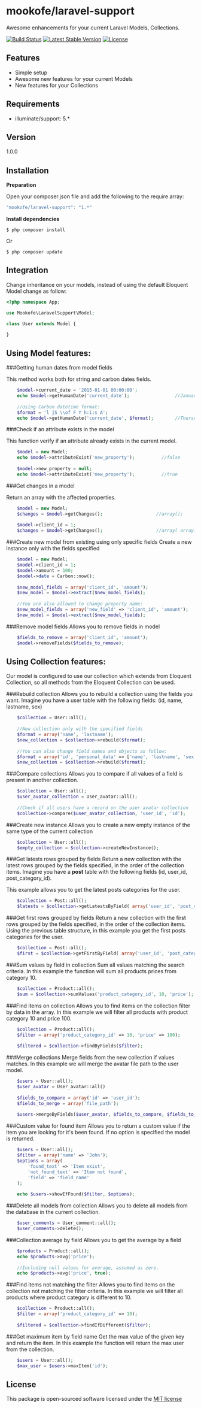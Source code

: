 mookofe/laravel-support
=========

Awesome enhancements for your current Laravel Models, Collections.

[![Build Status](https://travis-ci.org/mookofe/laravel-support.svg?branch=master)](https://travis-ci.org/mookofe/laravel-support)
[![Latest Stable Version](https://poser.pugx.org/mookofe/laravel-support/v/stable.svg)](https://packagist.org/packages/mookofe/laravel-support)
[![License](https://poser.pugx.org/mookofe/laravel-support/license.svg)](https://packagist.org/packages/mookofe/laravel-support)


Features
----
  - Simple setup
  - Awesome new features for your current Models
  - New features for your Collections


Requirements
----
  - illuminate/support: 5.*


Version
----
1.0.0


Installation
--------------

**Preparation**

Open your composer.json file and add the following to the require array: 

```js
"mookofe/laravel-support": "1.*"
```

**Install dependencies**

```
$ php composer install
```

Or

```batch
$ php composer update
```


Integration
--------------
Change inheritance on your models, instead of using the default Eloquent Model change as follow:

```php
<?php namespace App;

use Mookofe\LaravelSupport\Model;

class User extends Model {

}

```


Using Model features:
----

###Getting human dates from model fields

This method works both for string and carbon dates fields.

```php
    $model->current_date = '2015-01-01 00:00:00';
    echo $model->getHumanDate('current_date');                 //January 01, 2015
        
    //Using Carbon datetime format:
    $format = 'l jS \\of F Y h:i:s A';
    echo $model->getHumanDate('current_date', $format);        //Thursday 1st of January 01 2015 00:00:00 AM

```


###Check if an attribute exists in the model

This function verify if an attribute already exists in the current model.

```php
    $model = new Model;
    echo $model->attributeExist('new_property');          //false
    
    $model->new_property = null;
    echo $model->attributeExist('new_property');          //true
```

###Get changes in a model

Return an array with the affected properties.

```php
    $model = new Model;
    $changes = $model->getChanges();                    //array();
    
    $model->client_id = 1;
    $changes = $model->getChanges();                    //array( array('field' => 'client_id', 'old_value' => '', 'new_value' => 1) );
```

###Create new model from existing using only specific fields
Create a new instance only with the fields specified

```php
    $model = new Model;
    $model->client_id = 1;
    $model->amount = 100;
    $model->date = Carbon::now();
    
    $new_model_fields = array('client_id', 'amount');
    $new_model = $model->extract($new_model_fields);
    
    //You are also allowed to change property name:
    $new_model_fields = array('new_field' => 'client_id', 'amount');
    $new_model = $model->extract($new_model_fields);
```

###Remove model fields
Allows you to remove fields in model

```php
    $fields_to_remove = array('client_id', 'amount');
    $model->removeFields($fields_to_remove);
```


Using Collection features:
--------------
Our model is configured to use our collection which extends from Eloquent Collection, so all methods from the Eloquent Collection can be used.

###Rebuild collection
Allows you to rebuild a collection using the fields you want. Imagine you have a user table with the following fields: (id, name, lastname, sex)

```php
    $collection = User::all();
    
    //New collection only with the specified fields
    $format = array('name', 'lastname');
    $new_collection = $collection->rebuild($format);
    
    //You can also change field names and objects as follow:
    $format = array('id', 'personal_data' => ['name', 'lastname', 'sex']);
    $new_collection = $collection->rebuild($format);
```

###Compare collections
Allows you to compare if all values of a field is present in another collection. 

```php
    $collection = User::all();
    $user_avatar_collection = User_avatar::all();
        
    //Check if all users have a record on the user avatar collection
    $collection->compare($user_avatar_collection, 'user_id', 'id');        //boolean
```

###Create new instance
Allows you to create a new empty instance of the same type of the current collection 

```php
    $collection = User::all();
    $empty_collection = $collection->createNewInstance();
```

###Get latests rows grouped by fields
Return a new collection with the latest rows grouped by the fields specified, in the order of the collection items. Imagine you have a **post** table with the following fields (id, user_id, post\_category\_id).

This example allows you to get the latest posts categories for the user.

```php
    $collection = Post::all();
    $latests = $collection->getLatestsByField( array('user_id', 'post_category_id') );
```

###Get first rows grouped by fields
Return a new collection with the first rows grouped by the fields specified, in the order of the collection items. Using the previous table structure, in this example you get the first posts categories for the user.

```php
    $collection = Post::all();
    $first = $collection->getFirstByField( array('user_id', 'post_category_id') );
```

###Sum values by field in collection
Sum all values matching the search criteria. In this example the function will sum all products prices from category 10.

```php
    $collection = Product::all();
    $sum = $collection->sumValues('product_category_id', 10, 'price');
```

###Find items on collection
Allows you to find items on the collection filter by data in the array. In this example we will filter all products with product category 10 and price 100.

```php
    $collection = Product::all();
    $filter = array('product_category_id' => 10, 'price' => 100);
    
    $filtered = $collection->findByFields($filter);
```

###Merge collections
Merge fields from the new collection if values matches. In this example we will merge the avatar file path to the user model.

```php
    $users = User::all();
    $user_avatar = User_avatar::all()
    
    $fields_to_compare = array('id' => 'user_id');
    $fields_to_merge = array('file_path');
    
    $users->mergeByFields($user_avatar, $fields_to_compare, $fields_to_merge);
```

###Custom value for found item
Allows you to return a custom value if the item you are looking for it's been found. If no option is specified the model is returned.

```php
    $users = User::all();
    $filter = array('name' => 'John');
    $options = array(
        'found_text' => 'Item exist',
        'not_found_text' => 'Item not found',
        'field' => 'field_name'
    );
        
    echo $users->showIfFound($filter, $options);
```

###Delete all models from collection
Allows you to delete all models from the database in the current collection.

```php
    $user_comments = User_comment::all();
    $user_comments->delete();
```

###Collection average by field
Allows you to get the average by a field

```php
    $products = Product::all();
    echo $products->avg('price');
    
    //Including null values for average, assumed as zero.
    echo $products->avg('price', true);
```

###Find items not matching the filter
Allows you to find items on the collection not matching the filter criteria. In this example we will filter all products where product category is different to 10.

```php
    $collection = Product::all();
    $filter = array('product_category_id' => 10);
    
    $filtered = $collection->findIfDifferent($filter);
```

###Get maximum item by field name
Get the max value of the given key and return the item. In this example the function will return the max user from the collection.

```php
    $users = User::all();
    $max_user = $users->maxItem('id');
```

License
----
This package is open-sourced software licensed under the [MIT license](http://opensource.org/licenses/MIT)